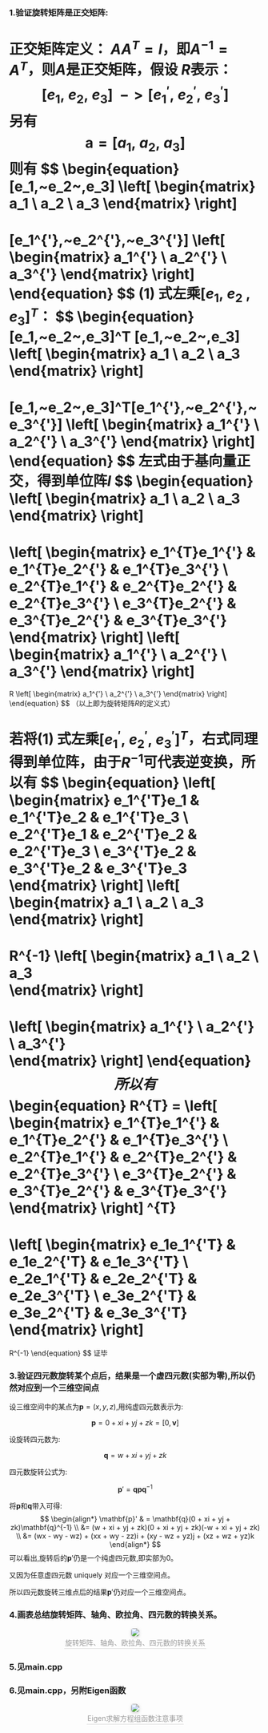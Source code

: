### 1.验证旋转矩阵是正交矩阵:
正交矩阵定义： $AA^T = I$，即$A^{-1} = A^T$，则$A$是正交矩阵，假设 $R$表示：
$$[e_1,~e_2,~e_3] ~~->[e_1^{'},~e_2^{'},~e_3^{'}]$$
另有$$\boldsymbol  a =[a_1,~a_2,~a_3]$$
则有
$$
\begin{equation} 
[e_1,~e_2~,e_3] 
\left[ \begin{matrix} 
a_1 \\
a_2 \\
a_3 
\end{matrix} \right] 
= 
[e_1^{'},~e_2^{'},~e_3^{'}] 
\left[ \begin{matrix} 
a_1^{'} \\
a_2^{'} \\
a_3^{'} 
\end{matrix} \right]
\end{equation}
$$
$(1)$ 式左乘$[e_1,~e_2~,e_3]^T$：
$$
\begin{equation} 
[e_1,~e_2~,e_3]^T
[e_1,~e_2~,e_3] 
\left[ \begin{matrix} 
a_1 \\
a_2 \\
a_3 
\end{matrix} \right] 
= 
[e_1,~e_2~,e_3]^T[e_1^{'},~e_2^{'},~e_3^{'}] 
\left[ \begin{matrix} 
a_1^{'} \\
a_2^{'} \\
a_3^{'} 
\end{matrix} \right]
\end{equation}
$$
左式由于基向量正交，得到单位阵$I$
$$
\begin{equation} 
\left[ \begin{matrix} 
a_1 \\
a_2 \\
a_3 
\end{matrix} \right] 
=
\left[ \begin{matrix} 
e_1^{T}e_1^{'} & e_1^{T}e_2^{'} & e_1^{T}e_3^{'}   \\
e_2^{T}e_1^{'} & e_2^{T}e_2^{'} & e_2^{T}e_3^{'}  \\
e_3^{T}e_2^{'} & e_3^{T}e_2^{'} & e_3^{T}e_3^{'}   
\end{matrix} \right]
\left[ \begin{matrix} 
a_1^{'} \\
a_2^{'} \\
a_3^{'} 
\end{matrix} \right]
= 
R \left[ \begin{matrix} 
a_1^{'} \\
a_2^{'} \\
a_3^{'} 
\end{matrix} \right]
\end{equation}
$$
（以上即为旋转矩阵$R$的定义式）

若将$(1)~$式左乘$[e_1^{'},~e_2^{'},~e_3^{'}]^{T}$，右式同理得到单位阵，由于$R^{-1}$可代表逆变换，所以有
$$
\begin{equation} 
\left[ \begin{matrix} 
e_1^{'T}e_1 & e_1^{'T}e_2 & e_1^{'T}e_3   \\
e_2^{'T}e_1 & e_2^{'T}e_2 & e_2^{'T}e_3  \\
e_3^{'T}e_2 & e_3^{'T}e_2 & e_3^{'T}e_3   
\end{matrix} \right]
\left[ \begin{matrix} 
a_1 \\
a_2 \\
a_3  
\end{matrix} \right]
= 
R^{-1}  \left[ \begin{matrix} 
a_1 \\
a_2 \\
a_3  
\end{matrix} \right]
= 
\left[ \begin{matrix} 
a_1^{'} \\
a_2^{'} \\
a_3^{'}  
\end{matrix} \right]
\end{equation}
$$
所以有
$$
\begin{equation}
R^{T} = \left[ \begin{matrix} 
e_1^{T}e_1^{'} & e_1^{T}e_2^{'} & e_1^{T}e_3^{'}   \\
e_2^{T}e_1^{'} & e_2^{T}e_2^{'} & e_2^{T}e_3^{'}  \\
e_3^{T}e_2^{'} & e_3^{T}e_2^{'} & e_3^{T}e_3^{'}   
\end{matrix} \right] ^{T}
=
\left[ \begin{matrix} 
e_1e_1^{'T} & e_1e_2^{'T} & e_1e_3^{'T}   \\
e_2e_1^{'T} & e_2e_2^{'T} & e_2e_3^{'T}  \\
e_3e_2^{'T} & e_3e_2^{'T} & e_3e_3^{'T}   
\end{matrix} \right]
=
R^{-1}
\end{equation}
$$
证毕
### 3.验证四元数旋转某个点后，结果是一个虚四元数(实部为零),所以仍然对应到一个三维空间点

设三维空间中的某点为$\mathbf{p} = (x, y, z)$,用纯虚四元数表示为:

$$ \mathbf{p} = 0 + xi + yj + zk = [0,\boldsymbol v] $$

设旋转四元数为:

$$ \mathbf{q} = w + xi + yj + zk $$

四元数旋转公式为:

$$ \mathbf{p}' = \mathbf{q}\mathbf{p}\mathbf{q}^{-1} $$

将$\mathbf{p}$和$\mathbf{q}$带入可得:
$$
\begin{align*}
\mathbf{p}' & = \mathbf{q}(0 + xi + yj + zk)\mathbf{q}^{-1} \\
&= (w + xi + yj + zk)(0 + xi + yj + zk)(-w + xi + yj + zk) \\
&= (wx - wy - wz) + (xx + wy - zz)i + (xy - wz + yz)j + (xz + wz + yz)k
\end{align*}
$$
可以看出,旋转后的$\mathbf{p}'$仍是一个纯虚四元数,即实部为0。

又因为任意虚四元数 uniquely 对应一个三维空间点。

所以四元数旋转三维点后的结果$\mathbf{p}'$仍对应一个三维空间点。
### 4.画表总结旋转矩阵、轴角、欧拉角、四元数的转换关系。
<center>
    <img style="border-radius: 0.3125em;
    box-shadow: 0 2px 4px 0 rgba(34,36,38,.12),0 2px 10px 0 rgba(34,36,38,.08);" 
    src="https://pica.zhimg.com/70/v2-7853e80c2a34c982ecccf2100ffc9243_1440w.avis?source=172ae18b&biz_tag=Post">
    <br>
    <div style="color:orange; border-bottom: 1px solid #d9d9d9;
    display: inline-block;
    color: #999;
    padding: 2px;">旋转矩阵、轴角、欧拉角、四元数的转换关系</div>
</center>

### 5.见main.cpp
### 6.见main.cpp，另附Eigen函数

<center>
    <img style="border-radius: 0.3125em;
    box-shadow: 0 2px 4px 0 rgba(34,36,38,.12),0 2px 10px 0 rgba(34,36,38,.08);" 
    src="https://img-blog.csdnimg.cn/20181029195140657.png?x-oss-process=image/watermark,type_ZmFuZ3poZW5naGVpdGk,shadow_10,text_aHR0cHM6Ly9ibG9nLmNzZG4ubmV0L2hhbnNoaWhhbzEzMzYyOTU2NTQ=,size_16,color_FFFFFF,t_70">
    <br>
    <div style="color:orange; border-bottom: 1px solid #d9d9d9;
    display: inline-block;
    color: #999;
    padding: 2px;">Eigen求解方程组函数注意事项</div>
</center>